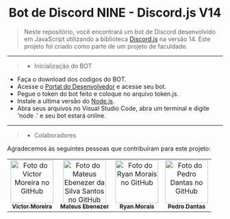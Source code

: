 <h1 align="center">
  <br>Bot de Discord NINE - Discord.js V14
</h1>

> Neste repositório, você encontrará um bot de Discord desenvolvido em JavaScript utilizando a biblioteca [Discord.js](https://github.com/discordjs/discord.js) na versão 14. Este projeto foi criado como parte de um projeto de faculdade.

---

> * Inicialização do BOT

* Faça o download dos codigos do BOT.
* Acesse o [Portal do Desenvolvedor](https://discord.com/developers/applications) e acesse seu bot.
* Pegue o token do bot feito e coloque no arquivo token.js.
* Instale a ultima versão do [Node.js](https://nodejs.org/en).
* Abra seus arquivos no Visual Studio Code, abra um terminal e digite 'node .' e seu bot estará online.

---

> * Colaboradores

Agradecemos às seguintes pessoas que contribuíram para este projeto:

<table>
  <tr>
    <td align="center">
      <a href="#">
        <img src="https://avatars.githubusercontent.com/u/121199565?v=4" width="100px;" alt="Foto do Victor Moreira no GitHub"/><br>
        <sub>
          <b>Victor Moreira</b>
        </sub>
      </a>
    </td>
    <td align="center">
      <a href="#">
        <img src="https://avatars.githubusercontent.com/u/143097497?v=4" width="100px;" alt="Foto do Mateus Ebenezer da Silva Santos no GitHub"/><br>
        <sub>
          <b>Mateus Ebenezer</b>
        </sub>
      </a>
    </td>
    <td align="center">
      <a href="#">
        <img src="https://avatars.githubusercontent.com/u/143097298?v=4" width="100px;" alt="Foto do Ryan Morais no GitHub"/><br>
        <sub>
          <b>Ryan Morais</b>
        </sub>
      </a>
    </td>
    <td align="center">
      <a href="#">
        <img src="https://avatars.githubusercontent.com/u/145774252?v=4" width="100px;" alt="Foto do Pedro Dantas no GitHub"/><br>
        <sub>
          <b>Pedro Dantas</b>
        </sub>
      </a>
    </td>
  </tr>
</table>
